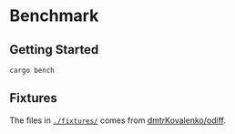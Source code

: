 # Benchmark

## Getting Started

```
cargo bench
```

## Fixtures

The files in [`./fixtures/`](./fixtures/) comes from [dmtrKovalenko/odiff](https://github.com/dmtrKovalenko/odiff/tree/main/images).
